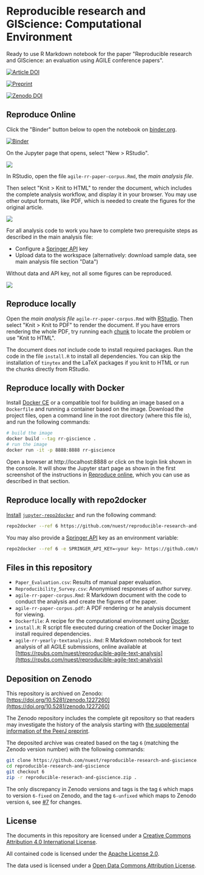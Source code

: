 # Reproducible research and GIScience: Computational Environment

Ready to use R Markdown notebook for the paper "Reproducible research and GIScience: an evaluation using AGILE conference papers".

[![Article DOI](https://img.shields.io/badge/PeerJ-https%3A%2F%2Fdoi.org%2F10.7717%2Fpeerj.5072-brightgreen.svg)](https://doi.org/10.7717/peerj.5072)

[![Preprint](https://img.shields.io/badge/PeerJ%20Preprint-https%3A%2F%2Fpeerj.com%2Fpreprints%2F26561v1%2F-yellow.svg)](https://peerj.com/preprints/26561v1/)

[![Zenodo DOI](https://zenodo.org/badge/DOI/10.5281/zenodo.1227260.svg)](https://doi.org/10.5281/zenodo.1227260)

## Reproduce Online

Click the "Binder" button below to open the notebook on [binder.org](https://mybinder.org/).

[![Binder](https://mybinder.org/badge_logo.svg)](https://mybinder.org/v2/gh/nuest/reproducible-research-and-giscience/6)

On the Jupyter page that opens, select "New > RStudio".

![](binder-screenshot-01.png)

In RStudio, open the file `agile-rr-paper-corpus.Rmd`, the _main analysis file_.

Then select "Knit > Knit to HTML" to render the document, which includes the complete analysis workflow, and display it in your browser.
You may use other output formats, like PDF, which is needed to create the figures for the original article.

![](binder-screenshot-02.png)

For all analysis code to work you have to complete two prerequisite steps as described in the main analysis file:

- Configure a [Springer API](https://dev.springer.com/) key
- Upload data to the workspace (alternatively: download sample data, see main analysis file section "Data")

Without data and API key, not all some figures can be reproduced.

![](binder-screenshot-03.png)

## Reproduce locally

Open the _main analysis file_ `agile-rr-paper-corpus.Rmd` with [RStudio](https://www.rstudio.com/products/rstudio/).
Then select "Knit > Knit to PDF" to render the document.
If you have errors rendering the whole PDF, try running each [chunk](https://rmarkdown.rstudio.com/authoring_rcodechunks.html) to locate the problem or use "Knit to HTML".

The document does _not_ include code to install required packages.
Run the code in the file `install.R` to install all dependencies.
You can skip the installation of `tinytex` and the LaTeX packages if you knit to HTML or run the chunks directly from RStudio.

## Reproduce locally with Docker

Install [Docker CE](https://www.docker.com/community-edition) or a compatible tool for building an image based on a `Dockerfile` and running a container based on the image.
Download the project files, open a command line in the root directory (where this file is), and run the following commands:

```bash
# build the image
docker build --tag rr-giscience .
# run the image
docker run -it -p 8888:8888 rr-giscience
```

Open a browser at http://localhost:8888 or click on the login link shown in the console.
It will show the Jupyter start page as shown in the first screenshot of the instructions in [Reproduce online](#reproduce-online), which you can use as described in that section.

## Reproduce locally with repo2docker

[Install](https://repo2docker.readthedocs.io/en/latest/install.html) [`jupyter-repo2docker`](https://github.com/jupyter/repo2docker) and run the following command:

```bash
repo2docker --ref 6 https://github.com/nuest/reproducible-research-and-giscience
```

You may also provide a [Springer API](https://dev.springer.com/) key as an environment variable:

```bash
repo2docker --ref 6 -e SPRINGER_API_KEY=<your key> https://github.com/nuest/reproducible-research-and-giscience
```

## Files in this repository

- `Paper_Evaluation.csv`: Results of manual paper evaluation.
- `Reproducibility_Survey.csv`: Anonymised responses of author survey.
- `agile-rr-paper-corpus.Rmd`: R Markdown document with the code to conduct the analysis and create the figures of the paper.
- `agile-rr-paper-corpus.pdf`: A PDF rendering or he analysis document for viewing.
- `Dockerfile`: A recipe for the computational environment using [Docker](https://en.wikipedia.org/wiki/Docker_(software)).
- `install.R`: R script file executed during creation of the Docker image to install required dependencies.
- `agile-rr-yearly-textanalysis.Rmd`: R Markdown notebook for text analysis of all AGILE submissions, online available at [https://rpubs.com/nuest/reproducible-agile-text-analysis](https://rpubs.com/nuest/reproducible-agile-text-analysis)

## Deposition on Zenodo

This repository is archived on Zenodo: [https://doi.org/10.5281/zenodo.1227260](https://doi.org/10.5281/zenodo.1227260)

The Zenodo repository includes the complete git repository so that readers may investigate the history of the analysis starting with [the supplemental information of the PeerJ preprint](https://peerj.com/preprints/26561/#supplementary-material).

The deposited archive was created based on the tag `6` (matching the Zenodo version number) with the following commands:

```bash
git clone https://github.com/nuest/reproducible-research-and-giscience.git
cd reproducible-research-and-giscience
git checkout 6
zip -r reproducible-reserach-and-giscience.zip .
```

The only discrepancy in Zenodo versions and tags is the tag `6` which maps to version `6-fixed` on Zenodo, and the tag `6-unfixed` which maps to Zenodo version `6`, see [#7](https://github.com/nuest/reproducible-research-and-giscience/pull/7) for changes.

## License

The documents in this repository are licensed under a [Creative Commons Attribution 4.0 International License](https://creativecommons.org/licenses/by/4.0/).

All contained code is licensed under the [Apache License 2.0](https://choosealicense.com/licenses/apache-2.0/).

The data used is licensed under a [Open Data Commons Attribution License](https://opendatacommons.org/licenses/by/).
